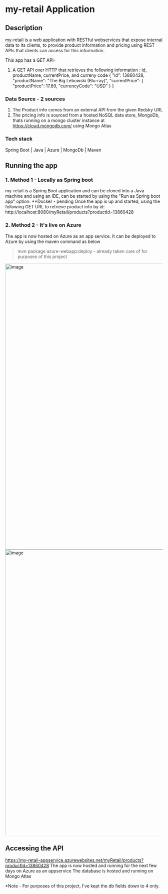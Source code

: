 # my-retail Application

## Description
my-retail is a web application with RESTful webservices that expose internal data to its clients, to provide product information and pricing using REST APIs that clients can access for this information.


This app has a GET API- 
1. A GET API over HTTP that retrieves the following information : id, productName, currentPrice, and curreny code
    {
        "id": 13860428,
        "productName": "The Big Lebowski (Blu-ray)",
        "currentPrice": {
            "productPrice": 17.89,
            "currencyCode": "USD"
        }
    }
    

### Data Source - 2 sources
1. The Product info comes from an external API from the given Redsky URL
2. The pricing info is sourced from a hosted NoSQL data store, MongoDb, thats running on a mongo cluster instance at https://cloud.mongodb.com/ using Mongo Atlas

### Tech stack
Spring Boot | 
Java |
Azure |
MongoDb |
Maven

## Running the app
### 1. Method 1 - Locally as Spring boot
my-retail is a Spring Boot application and can be cloned into a Java machine and using an IDE, can be started by using the "Run as Spring boot app" option.
**Docker - pending
Once the app is up and started, using the following GET URL to retrieve product info by id:
http://localhost:8080/myRetail/products?productId=13860428

### 2. Method 2 - It's live on Azure
The app is now hosted on Azure as an app service. It can be deployed to Azure by using the maven command as below
>mvn package azure-webapp:deploy - already taken care of for purposes of this project
<img width="911" alt="image" src="https://user-images.githubusercontent.com/9792815/187345084-23563b3d-fe53-4e06-97e1-c7ba16202172.png">
<img width="911" alt="image" src="https://user-images.githubusercontent.com/9792815/187765519-57887540-bb68-410d-b8d4-02df9340cddf.png">



## Accessing the API
https://my-retail-appservice.azurewebsites.net/myRetail/products?productId=13860428
The app is now hosted and running for the next few days on Azure as an appservice
The database is hosted and running on Mongo Atlas


*Note - For purposes of this project, I've kept the db fields down to 4 only.






